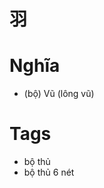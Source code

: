 # 羽

# Nghĩa
* (bộ) Vũ (lông vũ)

# Tags
* bộ thủ
*  bộ thủ 6 nét

<script>window.HANZI_FIELD='羽';</script>
